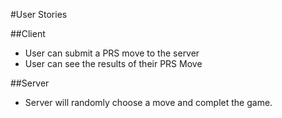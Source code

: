 #User Stories

##Client
- User can submit a PRS move to the server
- User can see the results of their PRS Move

##Server
- Server will randomly choose a move and complet the game.
